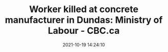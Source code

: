 ---
"title": "Worker killed at concrete manufacturer in Dundas: Ministry of Labour - CBC.ca"
"date": "2021-10-19 14:24:10"
"feed_name": "GOOGLENEWSINDUSTRIAL"
"feed_website": "https://news.google.com/search?q=industrial%2Bincident&hl=en-US&gl=US&ceid=US:en"
"feed_rss": "https://news.google.com/rss/search?q=industrial%2Bincident&hl=en-US&gl=US&ceid=US:en"
"link": "https://www.cbc.ca/news/canada/hamilton/coreslab-fatal-injury-1.6216308"
"source": "{'href': 'https://www.cbc.ca', 'title': 'CBC.ca'}"
"file": "_posts/2021-1-1-46e829f7c9f00e26e9613fca4a1426887dbe0d16.md"
"accident": "1"
"drilling": "1"
"represented_by": "0"
"dead": "1"
"injured": "0"
"arrested": "0"
"place": "dundas"
"where": "construction site"
"causes": "unknown"
"place_uri": "http://en.wikipedia.org/wiki/Dundas%2C_Ontario"
---